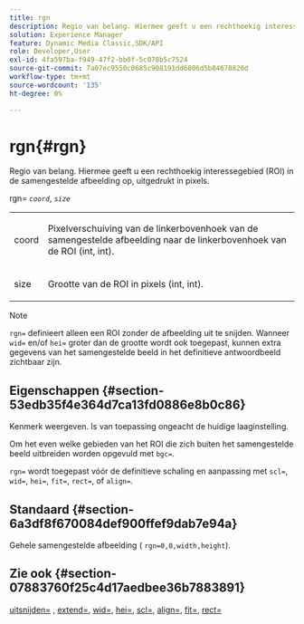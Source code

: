```yaml
---
title: rgn
description: Regio van belang. Hiermee geeft u een rechthoekig interessegebied (ROI) in de samengestelde afbeelding op, uitgedrukt in pixels.
solution: Experience Manager
feature: Dynamic Media Classic,SDK/API
role: Developer,User
exl-id: 4fa597ba-f949-47f2-bb0f-5c078b5c7524
source-git-commit: 7a07ec9550c0685c908191dd6806d5b84678820d
workflow-type: tm+mt
source-wordcount: '135'
ht-degree: 0%

---
```


# rgn{#rgn}

Regio van belang. Hiermee geeft u een rechthoekig interessegebied (ROI) in de samengestelde afbeelding op, uitgedrukt in pixels.

rgn= *`coord`*, *`size`*

<table id="simpletable_3A430F9078B04C2E90F4D1A130AFA20C"> 
 <tr class="strow"> 
  <td class="stentry"> <p><span class="varname"> coord</span> </p> </td> 
  <td class="stentry"> <p>Pixelverschuiving van de linkerbovenhoek van de samengestelde afbeelding naar de linkerbovenhoek van de ROI (int, int). </p></td> 
 </tr> 
 <tr class="strow"> 
  <td class="stentry"> <p><span class="varname"> size</span> </p></td> 
  <td class="stentry"> <p>Grootte van de ROI in pixels (int, int). </p></td> 
 </tr> 
</table>

>[!NOTE]
>
>`rgn=` definieert alleen een ROI zonder de afbeelding uit te snijden. Wanneer `wid=` en/of `hei=` groter dan de grootte wordt ook toegepast, kunnen extra gegevens van het samengestelde beeld in het definitieve antwoordbeeld zichtbaar zijn.

## Eigenschappen {#section-53edb35f4e364d7ca13fd0886e8b0c86}

Kenmerk weergeven. Is van toepassing ongeacht de huidige laaginstelling.

Om het even welke gebieden van het ROI die zich buiten het samengestelde beeld uitbreiden worden opgevuld met `bgc=`.

`rgn=` wordt toegepast vóór de definitieve schaling en aanpassing met `scl=`, `wid=`, `hei=`, `fit=`, `rect=`, of `align=`.

## Standaard {#section-6a3df8f670084def900ffef9dab7e94a}

Gehele samengestelde afbeelding ( `rgn=0,0,width,height`).

## Zie ook {#section-07883760f25c4d17aedbee36b7883891}

[uitsnijden=](../../../../../is-api/http-ref/image-serving-api-ref/c-http-protocol-reference/c-command-reference/r-crop.md#reference-6fd0f6399966446ab4425ce050572eab) , [extend=](../../../../../is-api/http-ref/image-serving-api-ref/c-http-protocol-reference/c-command-reference/r-extend.md#reference-7e9156beb285459d830e2d56782a74ac), [wid=](../../../../../is-api/http-ref/image-serving-api-ref/c-http-protocol-reference/c-command-reference/r-is-http-wid.md#reference-bfeadcb67bf4485f851eb21345527e47), [hei=](../../../../../is-api/http-ref/image-serving-api-ref/c-http-protocol-reference/c-command-reference/r-is-http-hei.md#reference-6d6f556ccc0e4b98a815e8a5c1944a96), [scl=](../../../../../is-api/http-ref/image-serving-api-ref/c-http-protocol-reference/c-command-reference/r-scl.md#reference-b2a74e493d0d407e98fe350551ba3fcc), [align=](../../../../../is-api/http-ref/image-serving-api-ref/c-http-protocol-reference/c-command-reference/r-align.md#reference-b7d6b87c75124d78884f916dd6544bc7), [fit=](../../../../../is-api/http-ref/image-serving-api-ref/c-http-protocol-reference/c-command-reference/r-fit.md#reference-f11bff6d93d143d6b135de3a923bc989), [rect=](../../../../../is-api/http-ref/image-serving-api-ref/c-http-protocol-reference/c-command-reference/r-rect.md#reference-520b90d30b4c4b4692a723e4df6adaf3)
